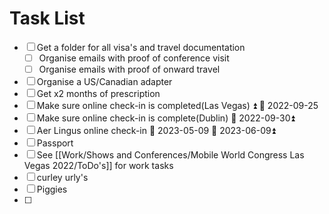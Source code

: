 # Task List

- [ ] Get a folder for all visa's and travel documentation
	- [ ] Organise emails with proof of conference visit
	- [ ] Organise emails with proof of onward travel
- [ ] Organise a US/Canadian adapter
- [ ] Get x2 months of prescription
- [ ] Make sure online check-in is completed(Las Vegas) ⏫ 📅 2022-09-25
- [ ] Make sure online check-in is complete(Dublin) 📅 2022-09-30⏫ 
- [ ] Aer Lingus online check-in 🛫 2023-05-09 📅 2023-06-09⏫ 
- [ ] Passport
- [ ] See [[Work/Shows and Conferences/Mobile World Congress Las Vegas 2022/ToDo's]] for work tasks
- [ ] curley urly's
- [ ] Piggies 
- [ ] 